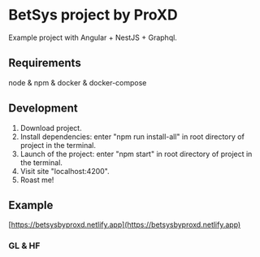 # BetSys project by ProXD

Example project with Angular + NestJS + Graphql.

## Requirements

node & npm & docker & docker-compose

## Development

1. Download project.
2. Install dependencies: enter "npm run install-all" in root directory of project in the terminal.
3. Launch of the project: enter "npm start" in root directory of project in the terminal.
4. Visit site "localhost:4200".
5. Roast me!

## Example

[https://betsysbyproxd.netlify.app](https://betsysbyproxd.netlify.app)

### GL & HF
